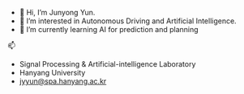 - 👋 Hi, I’m Junyong Yun.
- 👀 I’m interested in Autonomous Driving and Artificial Intelligence.
- 🌱 I’m currently learning AI for prediction and planning


📫
- Signal Processing & Artificial-intelligence Laboratory
- Hanyang University
- jyyun@spa.hanyang.ac.kr

<!---
JunyongYun-SPA/JunyongYun-SPA is a ✨ special ✨ repository because its `README.md` (this file) appears on your GitHub profile.
You can click the Preview link to take a look at your changes.
--->
